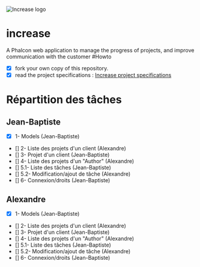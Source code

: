 ![Increase logo](http://open-beer.kobject.net/img/Increase.png "Increase logo")
# increase
A Phalcon web application to manage the progress of projects, and improve communication with the customer
#Howto

- [x] fork your own copy of this repository.
- [x] read the project specifications : [Increase project specifications](http://slamwiki.kobject.net/slam4/php/phalcon/project/increase/)

# Répartition des tâches

## Jean-Baptiste

- [x] 1- Models (Jean-Baptiste)
- [] 2- Liste des projets d'un client (Alexandre)
- [] 3- Projet d'un client (Jean-Baptiste)
- [] 4- Liste des projets d'un "Author" (Alexandre)
- [] 5.1- Liste des tâches (Jean-Baptiste)
- [] 5.2- Modification/ajout de tâche (Alexandre)
- [] 6- Connexion/droits (Jean-Baptiste)
## Alexandre

- [x] 1- Models (Jean-Baptiste)
- [] 2- Liste des projets d'un client (Alexandre)
- [] 3- Projet d'un client (Jean-Baptiste)
- [] 4- Liste des projets d'un "Author" (Alexandre)
- [] 5.1- Liste des tâches (Jean-Baptiste)
- [] 5.2- Modification/ajout de tâche (Alexandre)
- [] 6- Connexion/droits (Jean-Baptiste)

